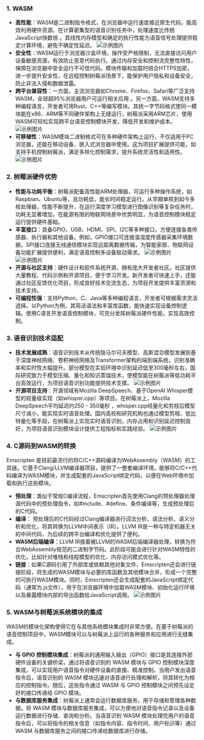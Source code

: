 ### 1. WASM
- **高性能**：WASM是二进制指令格式，在浏览器中运行速度接近原生代码，能高效利用硬件资源。在计算密集型的语音识别任务中，处理速度比传统JavaScript快数倍 。其线性内存模型和确定的执行性能为语音信号处理提供稳定计算环境，避免不确定性延迟。
![示例图片](https://static001.geekbang.org/infoq/73/7397b1f9055c6e1f6b1d79909dbbac39.png)
- **安全性**：WASM运行于浏览器沙盒环境，操作受严格限制，无法直接访问用户设备敏感资源，有效防止恶意代码执行。通过内存安全和控制流完整性特性，保障在浏览器中安全运行不可信代码。模块传输和加载时结合HTTPS加密，进一步提升安全性，在远程控制树莓派场景下，能保护用户隐私和设备安全，防止非法入侵和数据泄露。
- **跨平台兼容性**：一方面，主流浏览器如Chrome、Firefox、Safari等广泛支持WASM，全球超95%浏览器用户可运行相关应用 。另一方面，WASM支持多种编程语言，开发者可用Rust、C++等编写模块。其统一字节码格式使同一模块能在x86、ARM等不同硬件架构上无缝运行，树莓派采用ARM芯片，使用WASM可轻松实现跨平台语音控制模块开发，降低开发和维护成本。
![示例图片](https://s.secrss.com/anquanneican/7292287fe83d1c10fc57fd19a202129e.png)
- **可移植性**：WASM模块二进制格式可在多种硬件架构上运行，不仅适用于PC浏览器，还能在移动设备、嵌入式浏览器中使用。这为项目扩展提供可能，如支持手机控制树莓派，满足多样化控制需求，提升系统灵活性和适用性。
![示例图片](https://storage.googleapis.com/zenn-user-upload/0fbbf3db6bf5-20230114.png)

### 2. 树莓派硬件优势
- **性能与功耗平衡**：树莓派配备高性能ARM处理器，可运行多种操作系统，如Raspbian、Ubuntu等，且功耗低，能长时间稳定运行。从早期单核到如今多核处理器，性能不断提升，在运行深度学习模型进行图像识别等复杂任务时，功耗无显著增加，在能源有限的物联网场景中优势明显，为语音控制模块稳定运行提供硬件基础。
- **丰富接口**：具备GPIO、USB、HDMI、SPI、I2C等多种接口，方便连接各类传感器、执行器和其他设备。例如，GPIO接口可连接温湿度传感器采集环境数据，SPI接口连接无线通信模块实现远距离数据传输，为智能家居、物联网设备功能扩展提供便利，满足语音控制多设备联动需求。
![示例图片](https://static.getiot.tech/Raspberry-Pi-4-Model-B-layout-en.png#center)
![示例图片](https://geekdaxue.co/uploads/projects/chaosbot@rust_magazine_2021/69cd524b257728caa5fa47d7031ea843.png)
- **开源与社区支持**：硬件设计和软件系统开源，拥有庞大开发者社区。社区提供大量教程、代码示例和开源项目，便于学习开发。新开发者可快速上手，还能通过社区反馈优化项目，形成良好技术交流生态，为项目开发提供丰富资源和技术支持。
- **可编程性强**：支持Python、C、Java等多种编程语言，开发者可根据需求灵活选择。以Python为例，其简洁语法和丰富库函数，能快速实现设备控制逻辑。使用C语言开发语音控制模块，可充分发挥树莓派硬件性能，实现高效控制。

### 3. 语音识别技术适配
- **技术发展成熟**：语音识别技术从传统隐马尔可夫模型、高斯混合模型发展到基于深度神经网络、卷积神经网络及Transformer架构的端到端系统，识别准确率和实时性大幅提升。部分模型在实验环境中识别延迟低至300毫秒左右，国际研究致力于模型压缩、量化和知识蒸馏技术，使模型能在树莓派等低功耗平台高效运行，为项目语音识别功能提供技术支撑。
![示例图片](https://pic3.zhimg.com/v2-b10d4c1c62692c2c474f9d43c328fc4a_720w.jpg?source=172ae18b)
- **开源项目支持**：开源领域有Mozilla DeepSpeech、基于OpenAI Whisper模型的轻量级实现（如whisper.cpp）等项目。在树莓派上，Mozilla DeepSpeech平均延迟约250 - 350毫秒 ，whisper.cpp经量化和剪枝后模型尺寸减小，能实现实时语音处理。国内高校和研究机构也通过模型剪枝、低比特量化等手段，在树莓派上实现实时语音识别，内存占用和识别延迟控制良好，为项目语音识别模块设计提供工程指标和实践经验。
![示例图片](https://img-blog.csdnimg.cn/img_convert/684ad8083838a4a50000da72dab2cca5.png)

### 4. C源码到WASM的转换
Emscripten 是目前最流行的将C/C++源码编译为WebAssembly（WASM）的工具链。它基于Clang/LLVM编译器项目，提供了一整套编译环境，能够将C/C++代码编译为WASM模块，并生成配套的JavaScript绑定代码，以便在Web环境中加载和执行这些模块。
- **预处理**：类似于常规C编译流程，Emscripten首先使用Clang的预处理器处理源代码中的预处理指令，如#include、#define、条件编译等，生成预处理后的C代码。
- **编译**： 预处理后的C代码经过Clang编译器进行词法分析、语法分析、语义分析和优化，将其转换为LLVM中间表示（IR）。LLVM IR是一种与特定机器无关的中间代码，为后续的跨平台编译和优化提供了便利。
- **WASM后端编译**：LLVM IR接着被LLVM的WASM后端编译器处理，转换为符合WebAssembly规范的二进制字节码。此阶段可能会进行针对WASM特性的优化，比如针对堆栈和线程模型的优化、内存访问模式优化等。
- **链接**：如果C源码引用了外部库或依赖其他对象文件，Emscripten还会进行链接阶段，将生成的WASM模块与必要的库函数及其他模块合并，形成一个完整的可执行WASM模块。同时，Emscripten还会生成配套的JavaScript绑定代码（通常为.js文件），用于在浏览器环境中加载WASM模块、初始化运行环境以及暴露模块内部的导出函数给JavaScript调用。
![示例图片](https://img-blog.csdnimg.cn/20191118202636526.png?x-oss-process=image/watermark,type_ZmFuZ3poZW5naGVpdGk,shadow_10,text_aHR0cHM6Ly9ibG9nLmNzZG4ubmV0L3FxXzQwODM0MDMw,size_16,color_FFFFFF,t_70)

### 5. WASM与树莓派系统模块的集成
WASM的模块化架构使得它在与其他系统模块集成时非常方便。在基于树莓派的语音控制项目中，WASM模块可以与树莓派上运行的各种服务和应用进行无缝集成。
- **与 GPIO 控制模块集成**：树莓派的通用输入输出（GPIO）接口是其连接外部硬件设备的关键桥梁，通过将语音识别的 WASM 模块与 GPIO 控制模块深度集成，可以实现用户语音指令对硬件设备的直接、精准控制。当用户发出语音指令后，语音识别的 WASM 模块迅速对语音进行处理和解析，将其转化为相应的控制指令。随后，这些指令通过 WASM 与 GPIO 控制模块之间预先设定好的接口传递给 GPIO 模块。
- **与数据库服务集成**：树莓派上通常会运行数据库服务，用于存储和管理各种数据。将 WASM 模块与数据库服务集成，可以方便地对语音指令记录以及设备运行数据进行存储、查询和分析。当语音识别 WASM 模块处理完用户的语音指令后，可以将指令的相关信息（如指令内容、指令时间、用户标识等）通过 WASM 与数据库服务之间的接口传递给数据库进行存储。
